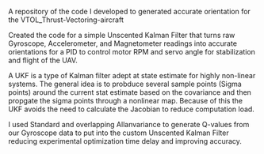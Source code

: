 A repository of the code I developed to generated accurate orientation for the VTOL_Thrust-Vectoring-aircraft

Created the code for a simple Unscented Kalman Filter that turns raw Gyroscope, Accelerometer, and Magnetometer readings into accurate orientations for a PID to control motor RPM and servo angle for stabilization and flight of the UAV.

A UKF is a type of Kalman filter adept at state estimate for highly non-linear systems. The general idea is to probduce several sample points (Sigma points) around the current stat estimate based on the covariance and then propgate the sigma points through a nonlinear map. Because of this the UKF avoids the need to calculate the Jacobian to reduce computation load.                                                                                      

I used Standard and overlapping Allanvariance to generate Q-values from our Gyroscope data to put into the custom Unscented Kalman Filter reducing experimental optimization time delay and improving accuracy.
